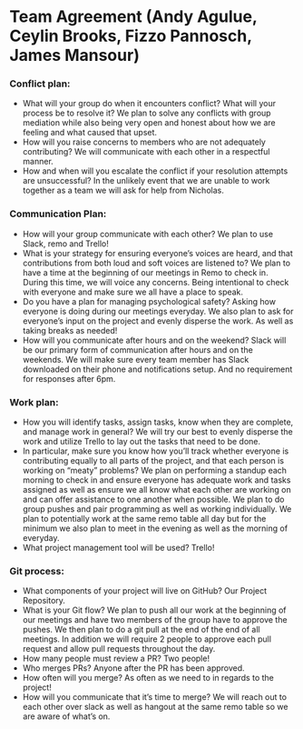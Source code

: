 # Team Agreement (Andy Agulue, Ceylin Brooks, Fizzo Pannosch, James Mansour)

### Conflict plan: 
- What will your group do when it encounters conflict? What will your process be to resolve it? We plan to solve any conflicts with group mediation while also being very open and honest about how we are feeling and what caused that upset. 
- How will you raise concerns to members who are not adequately contributing? We will communicate with each other in a respectful manner.
- How and when will you escalate the conflict if your resolution attempts are unsuccessful? In the unlikely event that we are unable to work together as a team we will ask for help from Nicholas.

### Communication Plan:
- How will your group communicate with each other? We plan to use Slack, remo and Trello!
- What is your strategy for ensuring everyone’s voices are heard, and that contributions from both loud and soft voices are listened to?  We plan to have a time at the beginning of our meetings in Remo to check in. During this time, we will voice any concerns. Being intentional to check with everyone and make sure we all have a place to speak.
- Do you have a plan for managing psychological safety? Asking how everyone is doing during our meetings everyday. We also plan to ask for everyone’s input on the project and evenly disperse the work. As well as taking breaks as needed!
- How will you communicate after hours and on the weekend? Slack will be our primary form of communication after hours and on the weekends. We will make sure every team member has Slack downloaded on their phone and notifications setup. And no requirement for responses after 6pm.

### Work plan: 
- How you will identify tasks, assign tasks, know when they are complete, and manage work in general?  We will try our best to evenly disperse the work and utilize Trello to lay out the tasks that need to be done.
- In particular, make sure you know how you’ll track whether everyone is contributing equally to all parts of the project, and that each person is working on “meaty” problems? We plan on performing a standup each morning to check in and ensure everyone has adequate work and tasks assigned as well as ensure we all know what each other are working on and can offer assistance to one another when possible. We plan to do group pushes and pair programming as well as working individually. We plan to potentially work at the same remo table all day but for the minimum we also plan to meet in the evening as well as the morning of everyday. 
- What project management tool will be used? Trello!

### Git process: 
- What components of your project will live on GitHub? Our Project Repository. 
- What is your Git flow? We plan to push all our work at the beginning of our meetings and have two members of the group have to approve the pushes. We then plan to do a git pull at the end of the end of all meetings. In addition we will require 2 people to approve each pull request and allow pull requests throughout the day.
- How many people must review a PR? Two people!
- Who merges PRs? Anyone after the PR has been approved.
- How often will you merge? As often as we need to in regards to the project!
- How will you communicate that it’s time to merge? We will reach out to each other over slack as well as hangout at the same remo table so we are aware of what’s on.
